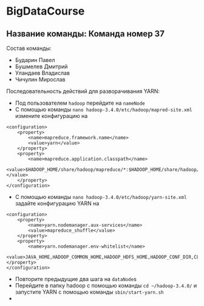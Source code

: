 # BigDataCourse

## Название команды: Команда номер 37

Состав команды:
* Бударин Павел
* Бушмелев Дмитрий
* Уландаев Владислав
* Чичулин Мирослав

Последовательность действий для разворачивания YARN:
* Под пользователем `hadoop` перейдите на `nameNode`
* С помощью команды `nano hadoop-3.4.0/etc/hadoop/mapred-site.xml` измените конфигурацию на
```
<configuration>
    <property>
        <name>mapreduce.framework.name</name>
        <value>yarn</value>
    </property>
    <property>
        <name>mapreduce.application.classpath</name>
        <value>$HADOOP_HOME/share/hadoop/mapreduce/*:$HADOOP_HOME/share/hadoop/mapreduce/lib/*</value>
    </property>
</configuration>
```
* С помощью команды `nano hadoop-3.4.0/etc/hadoop/yarn-site.xml` задайте конфигурацию YARN на
```
<configuration>
    <property>
        <name>yarn.nodemanager.aux-services</name>
        <value>mapreduce_shuffle</value>
    </property>
    <property>
        <name>yarn.nodemanager.env-whitelist</name>
        <value>JAVA_HOME,HADOOP_COMMON_HOME,HADOOP_HDFS_HOME,HADOOP_CONF_DIR,CLASSPATH_PREPEND_DISTCACHE,HADOOP_YARN_HOME,HADOOP_HOM>    </property>
</configuration>
```
* Повторите предыдущие два шага на `dataNode`s
* Перейдите в папку hadoop с помощью команды `cd ~/hadoop-3.4.0/` и запустите YARN с помощью команды `sbin/start-yarn.sh`
* 
